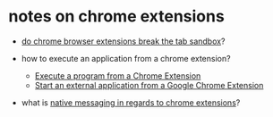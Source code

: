 # notes on chrome extensions

* [do chrome browser extensions break the tab sandbox](https://security.stackexchange.com/questions/52465/do-chrome-browser-extensions-break-the-tab-sandbox)?

* how to execute an application from a chrome extension?
    * [Execute a program from a Chrome Extension](https://stackoverflow.com/questions/19917543/execute-a-program-from-a-chrome-extension)
    * [Start an external application from a Google Chrome Extension](https://stackoverflow.com/questions/2652094/start-an-external-application-from-a-google-chrome-extension)
    
* what is [native messaging in regards to chrome extensions](https://developer.chrome.com/extensions/nativeMessaging#native-messaging-client)?
    
